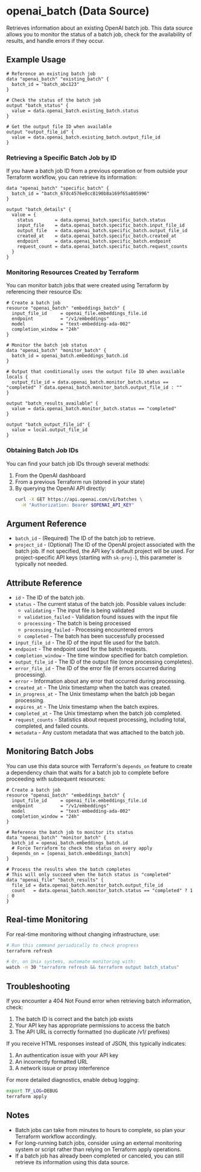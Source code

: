 # openai_batch (Data Source)

Retrieves information about an existing OpenAI batch job. This data source allows you to monitor the status of a batch job, check for the availability of results, and handle errors if they occur.

## Example Usage

```hcl
# Reference an existing batch job
data "openai_batch" "existing_batch" {
  batch_id = "batch_abc123"
}

# Check the status of the batch job
output "batch_status" {
  value = data.openai_batch.existing_batch.status
}

# Get the output file ID when available
output "output_file_id" {
  value = data.openai_batch.existing_batch.output_file_id
}
```

### Retrieving a Specific Batch Job by ID

If you have a batch job ID from a previous operation or from outside your Terraform workflow, you can retrieve its information:

```hcl
data "openai_batch" "specific_batch" {
  batch_id = "batch_67dc4576e9cc8190b8a169f65a805996"
}

output "batch_details" {
  value = {
    status        = data.openai_batch.specific_batch.status
    input_file    = data.openai_batch.specific_batch.input_file_id
    output_file   = data.openai_batch.specific_batch.output_file_id
    created_at    = data.openai_batch.specific_batch.created_at
    endpoint      = data.openai_batch.specific_batch.endpoint
    request_count = data.openai_batch.specific_batch.request_counts
  }
}
```

### Monitoring Resources Created by Terraform

You can monitor batch jobs that were created using Terraform by referencing their resource IDs:

```hcl
# Create a batch job
resource "openai_batch" "embeddings_batch" {
  input_file_id     = openai_file.embeddings_file.id
  endpoint          = "/v1/embeddings"
  model             = "text-embedding-ada-002"
  completion_window = "24h"
}

# Monitor the batch job status
data "openai_batch" "monitor_batch" {
  batch_id = openai_batch.embeddings_batch.id
}

# Output that conditionally uses the output file ID when available
locals {
  output_file_id = data.openai_batch.monitor_batch.status == "completed" ? data.openai_batch.monitor_batch.output_file_id : ""
}

output "batch_results_available" {
  value = data.openai_batch.monitor_batch.status == "completed"
}

output "batch_output_file_id" {
  value = local.output_file_id
}
```

### Obtaining Batch Job IDs

You can find your batch job IDs through several methods:

1. From the OpenAI dashboard
2. From a previous Terraform run (stored in your state)
3. By querying the OpenAI API directly:
   ```bash
   curl -X GET https://api.openai.com/v1/batches \
     -H "Authorization: Bearer $OPENAI_API_KEY"
   ```

## Argument Reference

* `batch_id` - (Required) The ID of the batch job to retrieve.
* `project_id` - (Optional) The ID of the OpenAI project associated with the batch job. If not specified, the API key's default project will be used. For project-specific API keys (starting with `sk-proj-`), this parameter is typically not needed.

## Attribute Reference

* `id` - The ID of the batch job.
* `status` - The current status of the batch job. Possible values include:
   * `validating` - The input file is being validated
   * `validation_failed` - Validation found issues with the input file
   * `processing` - The batch is being processed
   * `processing_failed` - Processing encountered errors
   * `completed` - The batch has been successfully processed
* `input_file_id` - The ID of the input file used for the batch.
* `endpoint` - The endpoint used for the batch requests.
* `completion_window` - The time window specified for batch completion.
* `output_file_id` - The ID of the output file (once processing completes).
* `error_file_id` - The ID of the error file (if errors occurred during processing).
* `error` - Information about any error that occurred during processing.
* `created_at` - The Unix timestamp when the batch was created.
* `in_progress_at` - The Unix timestamp when the batch job began processing.
* `expires_at` - The Unix timestamp when the batch expires.
* `completed_at` - The Unix timestamp when the batch job completed.
* `request_counts` - Statistics about request processing, including total, completed, and failed counts.
* `metadata` - Any custom metadata that was attached to the batch job.

## Monitoring Batch Jobs

You can use this data source with Terraform's `depends_on` feature to create a dependency chain that waits for a batch job to complete before proceeding with subsequent resources:

```hcl
# Create a batch job
resource "openai_batch" "embeddings_batch" {
  input_file_id     = openai_file.embeddings_file.id
  endpoint          = "/v1/embeddings"
  model             = "text-embedding-ada-002"
  completion_window = "24h"
}

# Reference the batch job to monitor its status
data "openai_batch" "monitor_batch" {
  batch_id = openai_batch.embeddings_batch.id
  # Force Terraform to check the status on every apply
  depends_on = [openai_batch.embeddings_batch]
}

# Process the results when the batch completes
# This will only succeed when the batch status is "completed"
data "openai_file" "batch_results" {
  file_id = data.openai_batch.monitor_batch.output_file_id
  count   = data.openai_batch.monitor_batch.status == "completed" ? 1 : 0
}
```

## Real-time Monitoring

For real-time monitoring without changing infrastructure, use:

```bash
# Run this command periodically to check progress
terraform refresh

# Or, on Unix systems, automate monitoring with:
watch -n 30 "terraform refresh && terraform output batch_status"
```

## Troubleshooting

If you encounter a 404 Not Found error when retrieving batch information, check:

1. The batch ID is correct and the batch job exists
2. Your API key has appropriate permissions to access the batch
3. The API URL is correctly formatted (no duplicate /v1/ prefixes)

If you receive HTML responses instead of JSON, this typically indicates:
1. An authentication issue with your API key
2. An incorrectly formatted URL
3. A network issue or proxy interference

For more detailed diagnostics, enable debug logging:

```bash
export TF_LOG=DEBUG
terraform apply
```

## Notes

- Batch jobs can take from minutes to hours to complete, so plan your Terraform workflow accordingly.
- For long-running batch jobs, consider using an external monitoring system or script rather than relying on Terraform apply operations.
- If a batch job has already been completed or canceled, you can still retrieve its information using this data source. 